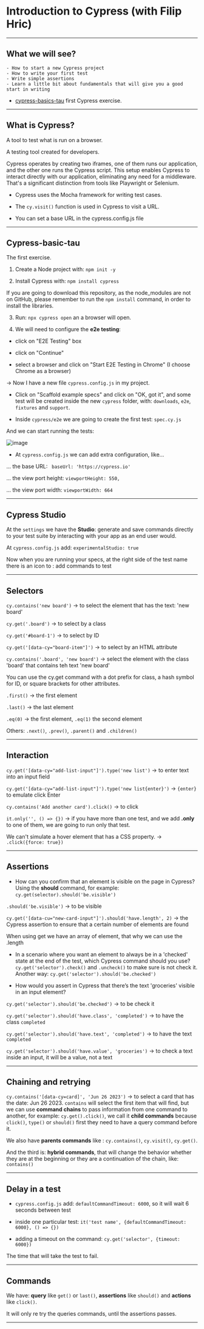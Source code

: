 # Introduction to Cypress (with Filip Hric)

---

## What we will see?

```
- How to start a new Cypress project
- How to write your first test
- Write simple assertions
- Learn a little bit about fundamentals that will give you a good start in writing
```

- [cypress-basics-tau](https://github.com/eugenia1984/testing/tree/main/test_automation_university/cypress_path/cypress-basics-tau) first Cypress exercise.

---

## What is Cypress?

A tool to test what is run on a browser.

A testing tool created for developers.

Cypress operates by creating two iframes, one of them runs our application, and the other one runs the Cypress script. This setup enables Cypress to interact directly with our application, eliminating any need for a middleware. That's a significant distinction from tools like Playwright or Selenium.

- Cypress uses the Mocha framework for writing test cases.

- The `cy.visit()` function is used in Cypress to visit a URL.

- You can set a base URL in the cypress.config.js file

---

## Cypress-basic-tau

The first exercise.

1. Create a Node project with: `npm init -y`

2. Install Cypress with: `npm install cypress`

If you are going to download this repository, as the node_modules are not on GitHub, please remember to run the `npm install` command, in order to install the libraries.

3. Run: `npx cypress open` an a browser will open.

4. We will need to configure the **e2e testing**:

- click on "E2E Testing" box

- click on "Continue"

- select a browser and click on "Start E2E Testing in Chrome" (I choose Chrome as a browser)

-> Now I have a new file `cypress.config.js` in my project.

- Click on "Scaffold example specs" and click on "OK, got it", and some test will be created inside the new `cypress` folder, with: `downloads`, `e2e`, `fixtures` and `support`.

- Inside `cypress/e2e` we are going to create the first test: `spec.cy.js`

And we can start running the tests:

![image](https://github.com/eugenia1984/testing/assets/72580574/029c782e-8ced-40d2-9163-87290db95c45)

- At `cypress.config.js` we can add extra configuration, like...

... the base URL: ` baseUrl: 'https://cypress.io'`

... the view port height: `viewportHeight: 550,`

... the view port width: `viewportWidth: 664`

---

## Cypress Studio

At the `settings` we have the **Studio**: generate and save commands directly to your test suite by interacting with your app as an end user would.

At `cypress.config.js` add: `experimentalStudio: true`

Now when you are running your specs, at the right side of the test name there is an icon to : add commands to test

---

## Selectors

`cy.contains('new board')` -> to select the element that has the text: 'new board'

`cy.get('.board')` -> to select by a class

`cy.get('#board-1')` -> to select by ID

`cy.get('[data-cy="board-item"]')` -> to select by an HTML attribute

`cy.contains('.board', 'new board')` -> select the element with the class 'board' that contains teh text 'new board'

You can use the cy.get command with a dot prefix for class, a hash symbol for ID, or square brackets for other attributes.

`.first()` -> the first element

`.last()` -> the last element

`.eq(0)` -> the first element, `.eq(1)` the second element

Others: `.next()`, `.prev()`, `.parent()` and `.children()`

---

## Interaction

`cy.get('[data-cy="add-list-input"]').type('new list')` -> to enter text into an input field

`cy.get('[data-cy="add-list-input"]').type('new list{enter}')` -> `{enter}` to emulate click Enter

`cy.contains('Add another card').click()` -> to click

`it.only('', () => {})` -> if you have more than one test, and we add **.only** to one of them, we are going to run only that test.

We can't simulate a hover element that has a CSS property. -> `.click({force: true})`

---

## Assertions

- How can you confirm that an element is visible on the page in Cypress? Using the **should** command, for example: `cy.get(selector).should('be.visible')`

`.should('be.visible')` -> to be visible

`cy.get('[data-cu="new-card-input"]').should('have.length', 2)` -> the Cypress assertion to ensure that a certain number of elements are found

When using get we have an array of element, that why we can use the .length

- In a scenario where you want an element to always be in a 'checked' state at the end of the test, which Cypress command should you use? `cy.get('selector').check()` and `.uncheck()` to make sure is not check it. Another way: `cy.get('selector').should('be.checked')`

- How would you assert in Cypress that there’s the text 'groceries' visible in an input element?

`cy.get('selector').should('be.checked')` -> to be check it

`cy.get('selector').should('have.class', 'completed')` -> to have the class `completed`

`cy.get('selector').should('have.text', 'completed')` -> to have the text `completed`

`cy.get('selector').should('have.value', 'groceries')` -> to check a text inside an input, it will be a value, not a text

---

## Chaining and retrying

`cy.contains('[data-cy=card]', 'Jun 26 2023')` -> to select a card that has the date: Jun 26 2023. `contains` will select the first item that will find, but we can use **command chains** to pass information from one command to another, for example: `cy.get().click()`, we call it **child commands** because `click()`, `type()` or `should()` first they need to have a query command before it.

We also have **parents commands** like : `cy.contains()`, `cy.visit()`, `cy.get()`.

And the third is: **hybrid commands**, that will change the behavior whether they are at the beginning or they are a continuation of the chain, like: `contains()`

---

## Delay in a test

- `cypress.config.js` add: `defaultCommandTimeout: 6000`, so it will wait 6 seconds between test

- inside one particular test: `it('test name', {defaultCommandTimeout: 6000}, () => {})`

- adding a timeout on the command: `cy.get('selector', {timeout: 6000})`

The time that will take the test to fail.

---

## Commands

We have: **query** like `get()` or `last()`, **assertions** like `should()` and **actions** like `click()`.

It will only re try the queries commands, until the assertions passes.

---